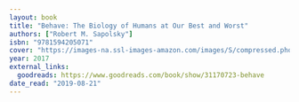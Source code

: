 ```yaml
---
layout: book
title: "Behave: The Biology of Humans at Our Best and Worst"
authors: ["Robert M. Sapolsky"]
isbn: "9781594205071"
cover: "https://images-na.ssl-images-amazon.com/images/S/compressed.photo.goodreads.com/books/1517732866i/31170723.jpg"
year: 2017
external_links:
  goodreads: https://www.goodreads.com/book/show/31170723-behave
date_read: "2019-08-21"
---
```

